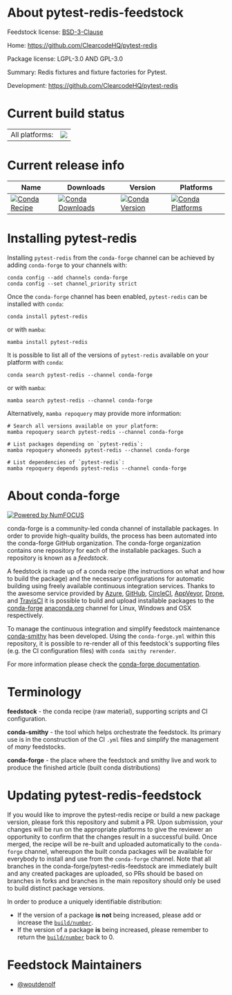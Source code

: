 About pytest-redis-feedstock
============================

Feedstock license: [BSD-3-Clause](https://github.com/conda-forge/pytest-redis-feedstock/blob/main/LICENSE.txt)

Home: https://github.com/ClearcodeHQ/pytest-redis

Package license: LGPL-3.0 AND GPL-3.0

Summary: Redis fixtures and fixture factories for Pytest.

Development: https://github.com/ClearcodeHQ/pytest-redis

Current build status
====================


<table><tr><td>All platforms:</td>
    <td>
      <a href="https://dev.azure.com/conda-forge/feedstock-builds/_build/latest?definitionId=17635&branchName=main">
        <img src="https://dev.azure.com/conda-forge/feedstock-builds/_apis/build/status/pytest-redis-feedstock?branchName=main">
      </a>
    </td>
  </tr>
</table>

Current release info
====================

| Name | Downloads | Version | Platforms |
| --- | --- | --- | --- |
| [![Conda Recipe](https://img.shields.io/badge/recipe-pytest--redis-green.svg)](https://anaconda.org/conda-forge/pytest-redis) | [![Conda Downloads](https://img.shields.io/conda/dn/conda-forge/pytest-redis.svg)](https://anaconda.org/conda-forge/pytest-redis) | [![Conda Version](https://img.shields.io/conda/vn/conda-forge/pytest-redis.svg)](https://anaconda.org/conda-forge/pytest-redis) | [![Conda Platforms](https://img.shields.io/conda/pn/conda-forge/pytest-redis.svg)](https://anaconda.org/conda-forge/pytest-redis) |

Installing pytest-redis
=======================

Installing `pytest-redis` from the `conda-forge` channel can be achieved by adding `conda-forge` to your channels with:

```
conda config --add channels conda-forge
conda config --set channel_priority strict
```

Once the `conda-forge` channel has been enabled, `pytest-redis` can be installed with `conda`:

```
conda install pytest-redis
```

or with `mamba`:

```
mamba install pytest-redis
```

It is possible to list all of the versions of `pytest-redis` available on your platform with `conda`:

```
conda search pytest-redis --channel conda-forge
```

or with `mamba`:

```
mamba search pytest-redis --channel conda-forge
```

Alternatively, `mamba repoquery` may provide more information:

```
# Search all versions available on your platform:
mamba repoquery search pytest-redis --channel conda-forge

# List packages depending on `pytest-redis`:
mamba repoquery whoneeds pytest-redis --channel conda-forge

# List dependencies of `pytest-redis`:
mamba repoquery depends pytest-redis --channel conda-forge
```


About conda-forge
=================

[![Powered by
NumFOCUS](https://img.shields.io/badge/powered%20by-NumFOCUS-orange.svg?style=flat&colorA=E1523D&colorB=007D8A)](https://numfocus.org)

conda-forge is a community-led conda channel of installable packages.
In order to provide high-quality builds, the process has been automated into the
conda-forge GitHub organization. The conda-forge organization contains one repository
for each of the installable packages. Such a repository is known as a *feedstock*.

A feedstock is made up of a conda recipe (the instructions on what and how to build
the package) and the necessary configurations for automatic building using freely
available continuous integration services. Thanks to the awesome service provided by
[Azure](https://azure.microsoft.com/en-us/services/devops/), [GitHub](https://github.com/),
[CircleCI](https://circleci.com/), [AppVeyor](https://www.appveyor.com/),
[Drone](https://cloud.drone.io/welcome), and [TravisCI](https://travis-ci.com/)
it is possible to build and upload installable packages to the
[conda-forge](https://anaconda.org/conda-forge) [anaconda.org](https://anaconda.org/)
channel for Linux, Windows and OSX respectively.

To manage the continuous integration and simplify feedstock maintenance
[conda-smithy](https://github.com/conda-forge/conda-smithy) has been developed.
Using the ``conda-forge.yml`` within this repository, it is possible to re-render all of
this feedstock's supporting files (e.g. the CI configuration files) with ``conda smithy rerender``.

For more information please check the [conda-forge documentation](https://conda-forge.org/docs/).

Terminology
===========

**feedstock** - the conda recipe (raw material), supporting scripts and CI configuration.

**conda-smithy** - the tool which helps orchestrate the feedstock.
                   Its primary use is in the construction of the CI ``.yml`` files
                   and simplify the management of *many* feedstocks.

**conda-forge** - the place where the feedstock and smithy live and work to
                  produce the finished article (built conda distributions)


Updating pytest-redis-feedstock
===============================

If you would like to improve the pytest-redis recipe or build a new
package version, please fork this repository and submit a PR. Upon submission,
your changes will be run on the appropriate platforms to give the reviewer an
opportunity to confirm that the changes result in a successful build. Once
merged, the recipe will be re-built and uploaded automatically to the
`conda-forge` channel, whereupon the built conda packages will be available for
everybody to install and use from the `conda-forge` channel.
Note that all branches in the conda-forge/pytest-redis-feedstock are
immediately built and any created packages are uploaded, so PRs should be based
on branches in forks and branches in the main repository should only be used to
build distinct package versions.

In order to produce a uniquely identifiable distribution:
 * If the version of a package **is not** being increased, please add or increase
   the [``build/number``](https://docs.conda.io/projects/conda-build/en/latest/resources/define-metadata.html#build-number-and-string).
 * If the version of a package **is** being increased, please remember to return
   the [``build/number``](https://docs.conda.io/projects/conda-build/en/latest/resources/define-metadata.html#build-number-and-string)
   back to 0.

Feedstock Maintainers
=====================

* [@woutdenolf](https://github.com/woutdenolf/)


